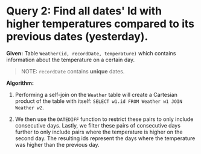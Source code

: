 # Query 2: Find all dates' Id with higher temperatures compared to its previous dates (yesterday).

**Given:** Table `Weather(id, recordDate, temperature)` which contains information about the temperature on a certain day.

> NOTE: `recordDate` contains **unique** dates.

**Algorithm:**

1. Performing a self-join on the `Weather` table will create a Cartesian product of the table with itself: `SELECT w1.id FROM Weather w1 JOIN Weather w2`.

2. We then use the `DATEDIFF` function to restrict these pairs to only include consecutive days. Lastly, we filter these pairs of consecutive days further to only include pairs where the temperature is higher on the second day. The resulting ids represent the days where the temperature was higher than the previous day.
